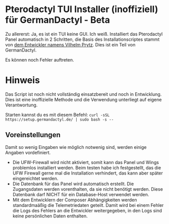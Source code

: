 # Pterodactyl TUI Installer (inoffiziell) für GermanDactyl - Beta
Zu allererst: Ja, es ist ein TUI keine GUI. Ich weiß.
Installiert das Pterodactyl Panel automatisch in 2 Schritten, die Basis des Installationscriptes stammt von [dem Entwickler namens Vilhelm Prytz](https://github.com/vilhelmprytz).
Dies ist ein Teil von GermanDactyl.

Es können noch Fehler auftreten.


# Hinweis
Das Script ist noch nicht vollständig einsatzbereit und noch in Entwicklung. Dies ist eine inoffizielle Methode und die Verwendung unterliegt auf eigene Verantwortung.

Starten kannst du es mit diesem Befehl: 
`curl -sSL https://setup.germandactyl.de/ | sudo bash -s --`


## Voreinstellungen
Damit so wenig Eingaben wie möglich notwenig sind, werden einige Angaben vordefiniert. 
- Die UFW-Firewall wird nicht aktiviert, somit kann das Panel und Wings problemlos installiert werden. Beim testen habe ich festgestellt, das die UFW Firewall gerne mal die Installation verhindert, das kann aber später eingereichtet werden.
- Die Datenbank für das Panel wird automatisch erstellt. Die Zugangsdaten werden vorenthalten, da sie nicht benötigt werden. Diese Datenbank darf NICHT für ein Database-Host verwendet werden.
- Mit dem Entwicklern der Composer Abhängigkeiten werden standardmaäßig die Telemetriedaten geteilt. Damit wird bei einem Fehler die Logs des Fehlers an die Entwickler weitergegeben, in den Logs sind keine persönlichen Daten enthalten.
